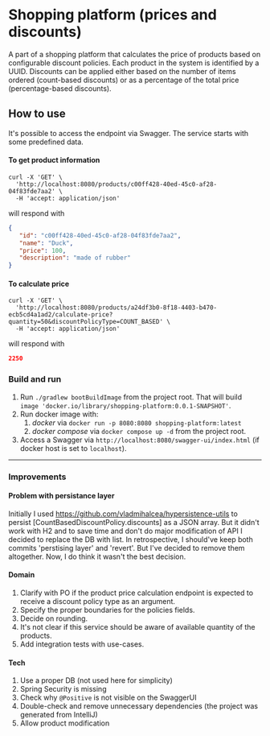 # Shopping platform (prices and discounts)

A part of a shopping platform that calculates the price of products based on configurable discount policies. Each product in the system is identified by a UUID. Discounts can be applied either based
on the number of items ordered (count-based discounts) or as a percentage of the total price (percentage-based discounts).

## How to use

It's possible to access the endpoint via Swagger. The service starts with some predefined data.

#### To get product information

```
curl -X 'GET' \
  'http://localhost:8080/products/c00ff428-40ed-45c0-af28-04f83fde7aa2' \
  -H 'accept: application/json'
```

will respond with

```json
{
   "id": "c00ff428-40ed-45c0-af28-04f83fde7aa2",
   "name": "Duck",
   "price": 100,
   "description": "made of rubber"
}
```

#### To calculate price

```
curl -X 'GET' \
  'http://localhost:8080/products/a24df3b0-8f18-4403-b470-ecb5cd4a1ad2/calculate-price?quantity=50&discountPolicyType=COUNT_BASED' \
  -H 'accept: application/json'
```

will respond with

```json
2250
```

### Build and run

1. Run `./gradlew bootBuildImage` from the project root. That will build `image 'docker.io/library/shopping-platform:0.0.1-SNAPSHOT'`.
2. Run docker image with:
   1. _docker_ via `docker run -p 8080:8080 shopping-platform:latest`
    2. _docker compose_ via `docker compose up -d` from the project root.
3. Access a Swagger via `http://localhost:8080/swagger-ui/index.html` (if docker host is set to `localhost`).

---

### Improvements

#### Problem with persistance layer

Initially I used https://github.com/vladmihalcea/hypersistence-utils to persist [CountBasedDiscountPolicy.discounts] as a JSON array. 
But it didn't work with H2 and to save time and don't do major modification of API I decided to replace the DB with list. 
In retrospective, I should've keep both commits 'perstising layer' and 'revert'. But I've decided to remove them altogether. 
Now, I do think it wasn't the best decision.

#### Domain

1. Clarify with PO if the product price calculation endpoint is expected to receive a discount policy type as an argument.
2. Specify the proper boundaries for the policies fields.
3. Decide on rounding.
4. It's not clear if this service should be aware of available quantity of the products.
5. Add integration tests with use-cases.

#### Tech

1. Use a proper DB (not used here for simplicity)
2. Spring Security is missing
3. Check why `@Positive` is not visible on the SwaggerUI
4. Double-check and remove unnecessary dependencies (the project was generated from IntelliJ)
5. Allow product modification
